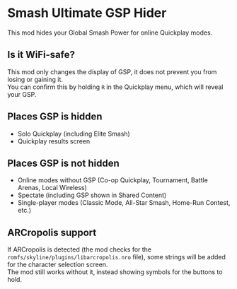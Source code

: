 # Smash Ultimate GSP Hider
This mod hides your Global Smash Power for online Quickplay modes.

## Is it WiFi-safe?
This mod only changes the display of GSP, it does not prevent you from losing or gaining it.  
You can confirm this by holding `R` in the Quickplay menu, which will reveal your GSP.

## Places GSP is hidden

* Solo Quickplay (including Elite Smash)
* Quickplay results screen

## Places GSP is not hidden

* Online modes without GSP (Co-op Quickplay, Tournament, Battle Arenas, Local Wireless)
* Spectate (including GSP shown in Shared Content)
* Single-player modes (Classic Mode, All-Star Smash, Home-Run Contest, etc.)

## ARCropolis support
If ARCropolis is detected (the mod checks for the `romfs/skyline/plugins/libarcropolis.nro` file),
some strings will be added for the character selection screen.  
The mod still works without it, instead showing symbols for the buttons to hold.
